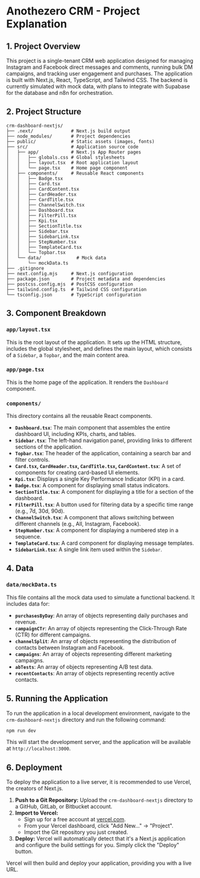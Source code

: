 
# Anothezero CRM - Project Explanation

## 1. Project Overview

This project is a single-tenant CRM web application designed for managing Instagram and Facebook direct messages and comments, running bulk DM campaigns, and tracking user engagement and purchases. The application is built with Next.js, React, TypeScript, and Tailwind CSS. The backend is currently simulated with mock data, with plans to integrate with Supabase for the database and n8n for orchestration.

## 2. Project Structure

```
crm-dashboard-nextjs/
├── .next/              # Next.js build output
├── node_modules/       # Project dependencies
├── public/             # Static assets (images, fonts)
├── src/                # Application source code
│   ├── app/            # Next.js App Router pages
│   │   ├── globals.css # Global stylesheets
│   │   ├── layout.tsx  # Root application layout
│   │   └── page.tsx    # Home page component
│   ├── components/     # Reusable React components
│   │   ├── Badge.tsx
│   │   ├── Card.tsx
│   │   ├── CardContent.tsx
│   │   ├── CardHeader.tsx
│   │   ├── CardTitle.tsx
│   │   ├── ChannelSwitch.tsx
│   │   ├── Dashboard.tsx
│   │   ├── FilterPill.tsx
│   │   ├── Kpi.tsx
│   │   ├── SectionTitle.tsx
│   │   ├── Sidebar.tsx
│   │   ├── SidebarLink.tsx
│   │   ├── StepNumber.tsx
│   │   ├── TemplateCard.tsx
│   │   └── Topbar.tsx
│   └── data/             # Mock data
│       └── mockData.ts
├── .gitignore
├── next.config.mjs     # Next.js configuration
├── package.json        # Project metadata and dependencies
├── postcss.config.mjs  # PostCSS configuration
├── tailwind.config.ts  # Tailwind CSS configuration
└── tsconfig.json       # TypeScript configuration
```

## 3. Component Breakdown

### `app/layout.tsx`

This is the root layout of the application. It sets up the HTML structure, includes the global stylesheet, and defines the main layout, which consists of a `Sidebar`, a `Topbar`, and the main content area.

### `app/page.tsx`

This is the home page of the application. It renders the `Dashboard` component.

### `components/`

This directory contains all the reusable React components.

*   **`Dashboard.tsx`**: The main component that assembles the entire dashboard UI, including KPIs, charts, and tables.
*   **`Sidebar.tsx`**: The left-hand navigation panel, providing links to different sections of the application.
*   **`Topbar.tsx`**: The header of the application, containing a search bar and filter controls.
*   **`Card.tsx`, `CardHeader.tsx`, `CardTitle.tsx`, `CardContent.tsx`**: A set of components for creating card-based UI elements.
*   **`Kpi.tsx`**: Displays a single Key Performance Indicator (KPI) in a card.
*   **`Badge.tsx`**: A component for displaying small status indicators.
*   **`SectionTitle.tsx`**: A component for displaying a title for a section of the dashboard.
*   **`FilterPill.tsx`**: A button used for filtering data by a specific time range (e.g., 7d, 30d, 90d).
*   **`ChannelSwitch.tsx`**: A component that allows switching between different channels (e.g., All, Instagram, Facebook).
*   **`StepNumber.tsx`**: A component for displaying a numbered step in a sequence.
*   **`TemplateCard.tsx`**: A card component for displaying message templates.
*   **`SidebarLink.tsx`**: A single link item used within the `Sidebar`.

## 4. Data

### `data/mockData.ts`

This file contains all the mock data used to simulate a functional backend. It includes data for:

*   **`purchasesByDay`**: An array of objects representing daily purchases and revenue.
*   **`campaignCTr`**: An array of objects representing the Click-Through Rate (CTR) for different campaigns.
*   **`channelSplit`**: An array of objects representing the distribution of contacts between Instagram and Facebook.
*   **`campaigns`**: An array of objects representing different marketing campaigns.
*   **`abTests`**: An array of objects representing A/B test data.
*   **`recentContacts`**: An array of objects representing recently active contacts.

## 5. Running the Application

To run the application in a local development environment, navigate to the `crm-dashboard-nextjs` directory and run the following command:

```bash
npm run dev
```

This will start the development server, and the application will be available at `http://localhost:3000`.

## 6. Deployment

To deploy the application to a live server, it is recommended to use Vercel, the creators of Next.js.

1.  **Push to a Git Repository:** Upload the `crm-dashboard-nextjs` directory to a GitHub, GitLab, or Bitbucket account.
2.  **Import to Vercel:**
    *   Sign up for a free account at [vercel.com](https://vercel.com).
    *   From your Vercel dashboard, click "Add New..." -> "Project".
    *   Import the Git repository you just created.
3.  **Deploy:** Vercel will automatically detect that it's a Next.js application and configure the build settings for you. Simply click the "Deploy" button.

Vercel will then build and deploy your application, providing you with a live URL.
